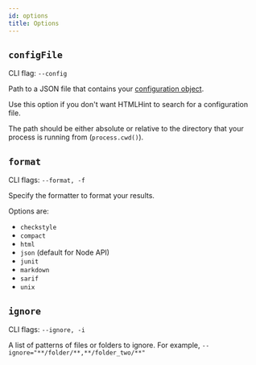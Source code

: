 ```yaml
---
id: options
title: Options
---
```


## `configFile`

CLI flag: `--config`

Path to a JSON file that contains your [configuration object](/configuration/).

Use this option if you don't want HTMLHint to search for a configuration file.

The path should be either absolute or relative to the directory that your process is running from (`process.cwd()`).

## `format`

CLI flags: `--format, -f`

Specify the formatter to format your results.

Options are:

- `checkstyle`
- `compact`
- `html`
- `json` (default for Node API)
- `junit`
- `markdown`
- `sarif`
- `unix`

## `ignore`

CLI flags: `--ignore, -i`

A list of patterns of files or folders to ignore. For example, `--ignore="**/folder/**,**/folder_two/**"`
